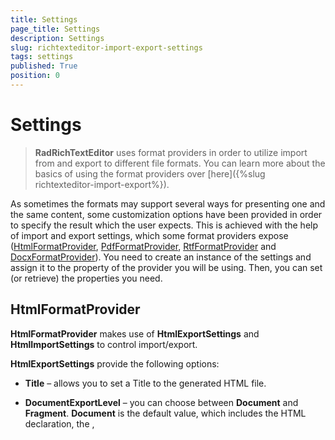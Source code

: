 ```yaml
---
title: Settings
page_title: Settings
description: Settings
slug: richtexteditor-import-export-settings
tags: settings
published: True
position: 0
---
```


# Settings



>__RadRichTextEditor__ uses format providers in order to utilize import from and export to different file formats. 
          You can learn more about the basics of using the format providers over [here]({%slug richtexteditor-import-export%}).
        

As sometimes the formats may support several ways for presenting one and the same content, some customization options have been provided in 
        order to specify the result which the user expects. This is achieved with the help of import and export settings, which some format providers expose
        ([HtmlFormatProvider](#htmlformatprovider),
        [PdfFormatProvider](#pdfformatprovider),
        [RtfFormatProvider](#rtfformatprovider)
        and
        [DocxFormatProvider](#docxformatprovider)).
        You need to create an instance of the settings and assign it to the property of the provider you will be using. Then, you can set (or retrieve) the
        properties you need.
      

## HtmlFormatProvider

__HtmlFormatProvider__ makes use of __HtmlExportSettings__ and __HtmlImportSettings__ to 
          control import/export.
        

__HtmlExportSettings__ provide the following options:
        

* __Title__ – allows you to set a Title to the generated HTML file.
            

* __DocumentExportLevel__ – you can choose between __Document__ and __Fragment__. 
            __Document__ is the default value, which includes the HTML declaration,
            the <HTML>, <TITLE>, <HEAD> and <BODY> tags, whereas setting the document export level to __Fragment__
            results in exporting the content of the <BODY> tag only.
            

* __StylesExportMode__ – the options here are __Inline__ and __Classes__, the default
            one being __Classes__. Predefined classes is the preferred way for setting styles, yet inline styles may be useful with regard
              to the consumer of the HTML.
            

* __StyleRepositoryExportMode__ – specifies if the styles of the document kept in the __StyleRepository__ of 
            the document should be serialized. The options are __ExportStylesAsCssClasses__ (the default value) and 
            __DontExportStyles__.
            

* __ExportFontStylesAsTags__ - specifies if <i>, <b> and <u> tags should be used instead of setting properties
              as elements of a style;
            

* __ExportBoldAsStrong__ - controls whether elements with font-weight bold are exported as <strong> tag;
            

* __ExportItalicAsEm__ - controls whether elements with font weight italic are exported as <em> tag;
            

* __ExportHeadingsAsTags__ - specifies if Heading styles are exported as <h1> to <h6> tags;
            

* __ImageExportMode__ – the user can choose between several options or even provide his own implementation by choosing the
            __ImageExportingEvent__ option for the __ImageExportMode__ property and handling the 
            __ImageExportingEvent__. The __UriSource__ option can be used if you want to export an 
            image by setting its __src__ property to the URL rather than having the raw data in the exported document.
            

* __PropertiesToIgnore__ - properties added to this dictionary will not be exported. The full collection of properties that can be
              excluded is as follows:
            

#### __[C#] __

{{source=..\SamplesCS\RichTextEditor\ImportExport\Settings.cs region=html}}
	            
	            HtmlExportSettings htmlExportSettings = new HtmlExportSettings();
	            htmlExportSettings.PropertiesToIgnore["span"].Add("color");
	            htmlExportSettings.PropertiesToIgnore["span"].Add("text-decoration");
	            htmlExportSettings.PropertiesToIgnore["span"].Add("font-weight");
	            htmlExportSettings.PropertiesToIgnore["span"].Add("font-style");
	            htmlExportSettings.PropertiesToIgnore["span"].Add("font-family");
	            htmlExportSettings.PropertiesToIgnore["span"].Add("font-size");
	            htmlExportSettings.PropertiesToIgnore["span"].Add("dir");
	            
	            htmlExportSettings.PropertiesToIgnore["p"].Add("margin-top");
	            htmlExportSettings.PropertiesToIgnore["p"].Add("margin-bottom");
	            htmlExportSettings.PropertiesToIgnore["p"].Add("margin-left");
	            htmlExportSettings.PropertiesToIgnore["p"].Add("margin-right");
	            htmlExportSettings.PropertiesToIgnore["p"].Add("line-height");
	            htmlExportSettings.PropertiesToIgnore["p"].Add("text-indent");
	            htmlExportSettings.PropertiesToIgnore["p"].Add("text-align");
	            htmlExportSettings.PropertiesToIgnore["p"].Add("direction");
	            
	            htmlExportSettings.PropertiesToIgnore["table"].Add("border-top");
	            htmlExportSettings.PropertiesToIgnore["table"].Add("border-bottom");
	            htmlExportSettings.PropertiesToIgnore["table"].Add("border-left");
	            htmlExportSettings.PropertiesToIgnore["table"].Add("border-right");
	            htmlExportSettings.PropertiesToIgnore["table"].Add("table-layout");
	            htmlExportSettings.PropertiesToIgnore["table"].Add("margin-left");
	            htmlExportSettings.PropertiesToIgnore["table"].Add("border-spacing");
	            
	            htmlExportSettings.PropertiesToIgnore["td"].Add("border-top");
	            htmlExportSettings.PropertiesToIgnore["td"].Add("border-bottom");
	            htmlExportSettings.PropertiesToIgnore["td"].Add("border-left");
	            htmlExportSettings.PropertiesToIgnore["td"].Add("border-right");
	            htmlExportSettings.PropertiesToIgnore["td"].Add("padding");
	            htmlExportSettings.PropertiesToIgnore["td"].Add("vertical-align");
	
	{{endregion}}



#### __[VB.NET] __

{{source=..\SamplesVB\RichTextEditor\ImportExport\Settings.vb region=html}}
	
	        Dim htmlExportSettings As New HtmlExportSettings()
	        htmlExportSettings.PropertiesToIgnore("span").Add("color")
	        htmlExportSettings.PropertiesToIgnore("span").Add("text-decoration")
	        htmlExportSettings.PropertiesToIgnore("span").Add("font-weight")
	        htmlExportSettings.PropertiesToIgnore("span").Add("font-style")
	        htmlExportSettings.PropertiesToIgnore("span").Add("font-family")
	        htmlExportSettings.PropertiesToIgnore("span").Add("font-size")
	        htmlExportSettings.PropertiesToIgnore("span").Add("dir")
	
	        htmlExportSettings.PropertiesToIgnore("p").Add("margin-top")
	        htmlExportSettings.PropertiesToIgnore("p").Add("margin-bottom")
	        htmlExportSettings.PropertiesToIgnore("p").Add("margin-left")
	        htmlExportSettings.PropertiesToIgnore("p").Add("margin-right")
	        htmlExportSettings.PropertiesToIgnore("p").Add("line-height")
	        htmlExportSettings.PropertiesToIgnore("p").Add("text-indent")
	        htmlExportSettings.PropertiesToIgnore("p").Add("text-align")
	        htmlExportSettings.PropertiesToIgnore("p").Add("direction")
	
	        htmlExportSettings.PropertiesToIgnore("table").Add("border-top")
	        htmlExportSettings.PropertiesToIgnore("table").Add("border-bottom")
	        htmlExportSettings.PropertiesToIgnore("table").Add("border-left")
	        htmlExportSettings.PropertiesToIgnore("table").Add("border-right")
	        htmlExportSettings.PropertiesToIgnore("table").Add("table-layout")
	        htmlExportSettings.PropertiesToIgnore("table").Add("margin-left")
	        htmlExportSettings.PropertiesToIgnore("table").Add("border-spacing")
	
	        htmlExportSettings.PropertiesToIgnore("td").Add("border-top")
	        htmlExportSettings.PropertiesToIgnore("td").Add("border-bottom")
	        htmlExportSettings.PropertiesToIgnore("td").Add("border-left")
	        htmlExportSettings.PropertiesToIgnore("td").Add("border-right")
	        htmlExportSettings.PropertiesToIgnore("td").Add("padding")
	        htmlExportSettings.PropertiesToIgnore("td").Add("vertical-align")
	
	        '#End Region
	
	        AddHandler Me.Load, AddressOf Settings_Load
	    End Sub
	#Region "rtf"
	    Private Sub Settings_Load(ByVal sender As Object, ByVal e As EventArgs)
	        Dim rtfFormatProvider As RtfFormatProvider = TryCast(DocumentFormatProvidersManager.GetProviderByExtension("rtf"), RtfFormatProvider)
	        Dim rtfImportSettings As New RtfImportSettings()
	        AddHandler rtfImportSettings.FontSubstituting, AddressOf rtfImportSettings_FontSubstituting
	        rtfFormatProvider.ImportSettings = rtfImportSettings
	    End Sub
	
	    Public Sub rtfImportSettings_FontSubstituting(ByVal sender As Object, ByVal e As FontSubstitutingEventArgs)
	        If e.OriginalFontName.Equals("Cambria") Then
	            e.SubstitutionFontFamily = New FontFamily("Calibri")
	        End If
	    End Sub
	#End Region
	
	#Region "setup"
	
	    Public Sub SetupDefaultHtmlFormatProvider()
	        'Obtain a reference to the format provider used by the default UI - RadRichTextBoxRibbonUI
	        Dim htmlFormatProvider As HtmlFormatProvider = TryCast(DocumentFormatProvidersManager.GetProviderByExtension("html"), HtmlFormatProvider)
	
	        Dim htmlExportSettings As New HtmlExportSettings()
	        htmlExportSettings.DocumentExportLevel = DocumentExportLevel.Fragment
	        htmlExportSettings.StylesExportMode = StylesExportMode.Inline
	        htmlExportSettings.StyleRepositoryExportMode = StyleRepositoryExportMode.DontExportStyles
	        htmlExportSettings.ExportFontStylesAsTags = True
	
	        htmlFormatProvider.ExportSettings = htmlExportSettings
	    End Sub
	
	#End Region
	#Region "docx"
	    Public Sub SetupDefaultDocxFormatProvider()
	        'Obtain a reference to the format provider used by the default UI - RadRichTextBoxRibbonUI
	        Dim docxFormatProvider As DocxFormatProvider = TryCast(DocumentFormatProvidersManager.GetProviderByExtension("docx"), DocxFormatProvider)
	        Dim docxExportSettings As New DocxExportSettings()
	        docxExportSettings.FieldResultMode = FieldDisplayMode.DisplayName
	
	        docxFormatProvider.ExportSettings = docxExportSettings
	    End Sub
	#End Region
	End Class



>In order to achieve best compatibility of the generated HTML with __Telerik Reporting__, you should apply the following settings:
          

* __DocumentExportLevel__ - Fragment;
              

* __StylesExportMode__ - Inline;
              

* __StyleRepositoryExportMode__ - DontExportStyles;
              

* __ExportFontStylesAsTags__ - true.
              

Here are some examples for using the settings in code-behind:

#### __[C#] __

{{source=..\SamplesCS\RichTextEditor\ImportExport\Settings.cs region=setup}}
	
	        public void SetupDefaultHtmlFormatProvider()
	        {
	            //Obtain a reference to the format provider used by the default UI - RadRichTextBoxRibbonUI
	            HtmlFormatProvider htmlFormatProvider = DocumentFormatProvidersManager.GetProviderByExtension("html") as HtmlFormatProvider;
	
	            HtmlExportSettings htmlExportSettings = new HtmlExportSettings();
	            htmlExportSettings.DocumentExportLevel = DocumentExportLevel.Fragment;
	            htmlExportSettings.StylesExportMode = StylesExportMode.Inline;
	            htmlExportSettings.StyleRepositoryExportMode = StyleRepositoryExportMode.DontExportStyles;
	            htmlExportSettings.ExportFontStylesAsTags = true;
	           
	            htmlFormatProvider.ExportSettings = htmlExportSettings;
	        }
	
	{{endregion}}



#### __[VB.NET] __

{{source=..\SamplesVB\RichTextEditor\ImportExport\Settings.vb region=setup}}
	
	    Public Sub SetupDefaultHtmlFormatProvider()
	        'Obtain a reference to the format provider used by the default UI - RadRichTextBoxRibbonUI
	        Dim htmlFormatProvider As HtmlFormatProvider = TryCast(DocumentFormatProvidersManager.GetProviderByExtension("html"), HtmlFormatProvider)
	
	        Dim htmlExportSettings As New HtmlExportSettings()
	        htmlExportSettings.DocumentExportLevel = DocumentExportLevel.Fragment
	        htmlExportSettings.StylesExportMode = StylesExportMode.Inline
	        htmlExportSettings.StyleRepositoryExportMode = StyleRepositoryExportMode.DontExportStyles
	        htmlExportSettings.ExportFontStylesAsTags = True
	
	        htmlFormatProvider.ExportSettings = htmlExportSettings
	    End Sub
	
	#End Region
	#Region "docx"
	    Public Sub SetupDefaultDocxFormatProvider()
	        'Obtain a reference to the format provider used by the default UI - RadRichTextBoxRibbonUI
	        Dim docxFormatProvider As DocxFormatProvider = TryCast(DocumentFormatProvidersManager.GetProviderByExtension("docx"), DocxFormatProvider)
	        Dim docxExportSettings As New DocxExportSettings()
	        docxExportSettings.FieldResultMode = FieldDisplayMode.DisplayName
	
	        docxFormatProvider.ExportSettings = docxExportSettings
	    End Sub
	#End Region
	End Class



__HtmlImportSettings__ provide the following options:
        

* __UseDefaultStylesheetForFontProperties__ – a __Boolean__ property indicating whether the default font 
            properties of __RadRichTextEditor__ or the defaults in the HTML specification should be used for the elements that do not 
            set their __FontSize__, __FontFamily__, __FontWeight__ and 
            __FontStyle__ explicitly.
            

* __LoadImageFromUrl__ event – this event was introduced at a time when __HtmlFormatProvider__ did not
              automatically load images from URLs. The feature is currently supported out of the box, but this event can be useful if using virtual directories
              and files on the server.
            

## PdfFormatProvider

__PdfFormatProvider__ exposes an __ExportSettings__ property of type 
          __PdfExportSettings__, which can be used in the same way as the export settings of __HtmlFormatProvider__.
        

__PdfExportSettings__ include the following options:
        

* __ContentsCompressionMode__ – this property allows you to choose if you wish to make use of compression (by setting it to 
            __Deflate__ or __Automatic__) or not 
            (__PdfContentsCompressionMode__.__None__) of the text content of the document.
            

* __ContentsDeflaterCompressionLevel__ – an integer between __-1__ and __9__,
            used to get or set the compression level to be used when deflating the content of the document.  Default Compression is __-1__, 
            No Compression is __0__ and Best Compression is __9__;
            

* __ImagesCompressionMode__ – the user can choose between __None__, __Jpeg__
            (supported only for images, imported as JPEG), __Deflate__ (the deflate algorithm will be applied to compress the images) or 
              __Automatic__ (the best algorithm will be automatically decided upon for you).
            

* __ImagesDeflaterCompressionLevel__ – same as __ContentsDeflaterCompressionLevel__, but applied to
            the images in the document. This property is respected when an image is compressed with __Deflate__.
            

* __DocumentInfo__ - allows you to add entries to the information dictionary such as title, author, etc.
            

>__PDF import__ is currently __not__ supported, so there are no import settings.
          

>There are not any __Import__ or __ExportSettings__ for __XAML__ either, 
            as the __XAML__ serialization is lossless and all elements are imported and exported as they would appear if declared 
            in a __XAML__ page in the application.
            __DocxFormatProvider__ does not currently provide any settings as the document content is matched as closely as possible
            to the Word document.
          

## RtfFormatProvider

__RtfFormatProvider__ has __ImportSettings__, which provide an event - __FontSubstituting__,
          which allows you to handle the cases when the Rtf source specifies a Font that is not available to the RichTextEditor.
         

#### __[C#] __

{{source=..\SamplesCS\RichTextEditor\ImportExport\Settings.cs region=rtf}}
	        void Settings_Load(object sender, EventArgs e)
	        {
	            RtfFormatProvider rtfFormatProvider = DocumentFormatProvidersManager.GetProviderByExtension("rtf") as RtfFormatProvider;
	            RtfImportSettings rtfImportSettings = new RtfImportSettings();
	            rtfImportSettings.FontSubstituting += rtfImportSettings_FontSubstituting;
	            rtfFormatProvider.ImportSettings = rtfImportSettings;
	        }
	            
	        public void rtfImportSettings_FontSubstituting(object sender, FontSubstitutingEventArgs e) 
	        { 
	            if (e.OriginalFontName.Equals("Cambria"))
	            {
	                e.SubstitutionFontFamily = new FontFamily("Calibri");
	            }
	        }
	{{endregion}}



#### __[VB.NET] __

{{source=..\SamplesVB\RichTextEditor\ImportExport\Settings.vb region=rtf}}
	    Private Sub Settings_Load(ByVal sender As Object, ByVal e As EventArgs)
	        Dim rtfFormatProvider As RtfFormatProvider = TryCast(DocumentFormatProvidersManager.GetProviderByExtension("rtf"), RtfFormatProvider)
	        Dim rtfImportSettings As New RtfImportSettings()
	        AddHandler rtfImportSettings.FontSubstituting, AddressOf rtfImportSettings_FontSubstituting
	        rtfFormatProvider.ImportSettings = rtfImportSettings
	    End Sub
	
	    Public Sub rtfImportSettings_FontSubstituting(ByVal sender As Object, ByVal e As FontSubstitutingEventArgs)
	        If e.OriginalFontName.Equals("Cambria") Then
	            e.SubstitutionFontFamily = New FontFamily("Calibri")
	        End If
	    End Sub
	#End Region
	
	#Region "setup"
	
	    Public Sub SetupDefaultHtmlFormatProvider()
	        'Obtain a reference to the format provider used by the default UI - RadRichTextBoxRibbonUI
	        Dim htmlFormatProvider As HtmlFormatProvider = TryCast(DocumentFormatProvidersManager.GetProviderByExtension("html"), HtmlFormatProvider)
	
	        Dim htmlExportSettings As New HtmlExportSettings()
	        htmlExportSettings.DocumentExportLevel = DocumentExportLevel.Fragment
	        htmlExportSettings.StylesExportMode = StylesExportMode.Inline
	        htmlExportSettings.StyleRepositoryExportMode = StyleRepositoryExportMode.DontExportStyles
	        htmlExportSettings.ExportFontStylesAsTags = True
	
	        htmlFormatProvider.ExportSettings = htmlExportSettings
	    End Sub
	
	#End Region
	#Region "docx"
	    Public Sub SetupDefaultDocxFormatProvider()
	        'Obtain a reference to the format provider used by the default UI - RadRichTextBoxRibbonUI
	        Dim docxFormatProvider As DocxFormatProvider = TryCast(DocumentFormatProvidersManager.GetProviderByExtension("docx"), DocxFormatProvider)
	        Dim docxExportSettings As New DocxExportSettings()
	        docxExportSettings.FieldResultMode = FieldDisplayMode.DisplayName
	
	        docxFormatProvider.ExportSettings = docxExportSettings
	    End Sub
	#End Region
	End Class



## DocxFormatProvider

__DocxFormatProvider__ exposes __ExportSettings__, which allow customization in how fields are exported.
          By default, all fields are exported using their result value in the docx document. If you would like to save the document of the editor as a mail
          merge template
          and not include the value of the current item of the MailMergeDataSource, a new instance of __DocxExportSettings__ should be
          created and assigned to the format provider.
          The value of the __FieldResultMode__ of these settings must be set to __FieldDisplayMode.DisplayName__.
        

Here is an example how you can get a reference to the format provider used by the OpenDocument and the SaveCommand and adjust the export, so
        that the document is saved as a template:

#### __[C#] __

{{source=..\SamplesCS\RichTextEditor\ImportExport\Settings.cs region=docx}}
	        public void SetupDefaultDocxFormatProvider()
	        {
	            //Obtain a reference to the format provider used by the default UI - RadRichTextBoxRibbonUI
	            DocxFormatProvider docxFormatProvider = DocumentFormatProvidersManager.GetProviderByExtension("docx") as DocxFormatProvider;
	            DocxExportSettings docxExportSettings = new DocxExportSettings();
	            docxExportSettings.FieldResultMode = FieldDisplayMode.DisplayName;
	
	            docxFormatProvider.ExportSettings = docxExportSettings;
	        }
	{{endregion}}



#### __[VB.NET] __

{{source=..\SamplesVB\RichTextEditor\ImportExport\Settings.vb region=docx}}
	    Public Sub SetupDefaultDocxFormatProvider()
	        'Obtain a reference to the format provider used by the default UI - RadRichTextBoxRibbonUI
	        Dim docxFormatProvider As DocxFormatProvider = TryCast(DocumentFormatProvidersManager.GetProviderByExtension("docx"), DocxFormatProvider)
	        Dim docxExportSettings As New DocxExportSettings()
	        docxExportSettings.FieldResultMode = FieldDisplayMode.DisplayName
	
	        docxFormatProvider.ExportSettings = docxExportSettings
	    End Sub
	#End Region
	End Class


